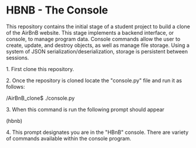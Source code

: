 <h1>HBNB - The Console</h1>
<p>This repository contains the initial stage of a student project to build a clone of the AirBnB website. This stage implements a backend interface, or console, to manage program data. Console commands allow the user to create, update, and destroy objects, as well as manage file storage. Using a system of JSON serialization/deserialization, storage is persistent between sessions.</p>
<p>1. First clone this repository.</p>
<p>2. Once the repository is cloned locate the "console.py" file and run it as follows:</p>
  <p>/AirBnB_clone$ ./console.py</p>
<p>3. When this command is run the following prompt should appear</p>
<p>(hbnb)</p>
<p>4. This prompt designates you are in the "HBnB" console. There are variety of commands available within the console program.</p>
